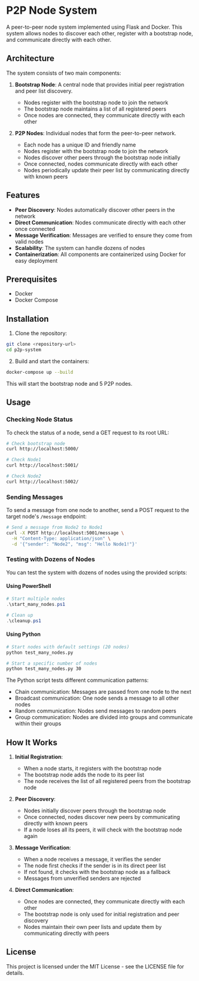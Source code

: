 # P2P Node System

A peer-to-peer node system implemented using Flask and Docker. This system allows nodes to discover each other, register with a bootstrap node, and communicate directly with each other.

## Architecture

The system consists of two main components:

1. **Bootstrap Node**: A central node that provides initial peer registration and peer list discovery.

   - Nodes register with the bootstrap node to join the network
   - The bootstrap node maintains a list of all registered peers
   - Once nodes are connected, they communicate directly with each other

2. **P2P Nodes**: Individual nodes that form the peer-to-peer network.
   - Each node has a unique ID and friendly name
   - Nodes register with the bootstrap node to join the network
   - Nodes discover other peers through the bootstrap node initially
   - Once connected, nodes communicate directly with each other
   - Nodes periodically update their peer list by communicating directly with known peers

## Features

- **Peer Discovery**: Nodes automatically discover other peers in the network
- **Direct Communication**: Nodes communicate directly with each other once connected
- **Message Verification**: Messages are verified to ensure they come from valid nodes
- **Scalability**: The system can handle dozens of nodes
- **Containerization**: All components are containerized using Docker for easy deployment

## Prerequisites

- Docker
- Docker Compose

## Installation

1. Clone the repository:

```bash
git clone <repository-url>
cd p2p-system
```

2. Build and start the containers:

```bash
docker-compose up --build
```

This will start the bootstrap node and 5 P2P nodes.

## Usage

### Checking Node Status

To check the status of a node, send a GET request to its root URL:

```bash
# Check bootstrap node
curl http://localhost:5000/

# Check Node1
curl http://localhost:5001/

# Check Node2
curl http://localhost:5002/
```

### Sending Messages

To send a message from one node to another, send a POST request to the target node's `/message` endpoint:

```bash
# Send a message from Node2 to Node1
curl -X POST http://localhost:5001/message \
  -H "Content-Type: application/json" \
  -d '{"sender": "Node2", "msg": "Hello Node1!"}'
```

### Testing with Dozens of Nodes

You can test the system with dozens of nodes using the provided scripts:

#### Using PowerShell

```powershell
# Start multiple nodes
.\start_many_nodes.ps1

# Clean up
.\cleanup.ps1
```

#### Using Python

```bash
# Start nodes with default settings (20 nodes)
python test_many_nodes.py

# Start a specific number of nodes
python test_many_nodes.py 30
```

The Python script tests different communication patterns:

- Chain communication: Messages are passed from one node to the next
- Broadcast communication: One node sends a message to all other nodes
- Random communication: Nodes send messages to random peers
- Group communication: Nodes are divided into groups and communicate within their groups

## How It Works

1. **Initial Registration**:

   - When a node starts, it registers with the bootstrap node
   - The bootstrap node adds the node to its peer list
   - The node receives the list of all registered peers from the bootstrap node

2. **Peer Discovery**:

   - Nodes initially discover peers through the bootstrap node
   - Once connected, nodes discover new peers by communicating directly with known peers
   - If a node loses all its peers, it will check with the bootstrap node again

3. **Message Verification**:

   - When a node receives a message, it verifies the sender
   - The node first checks if the sender is in its direct peer list
   - If not found, it checks with the bootstrap node as a fallback
   - Messages from unverified senders are rejected

4. **Direct Communication**:
   - Once nodes are connected, they communicate directly with each other
   - The bootstrap node is only used for initial registration and peer discovery
   - Nodes maintain their own peer lists and update them by communicating directly with peers

## License

This project is licensed under the MIT License - see the LICENSE file for details.
